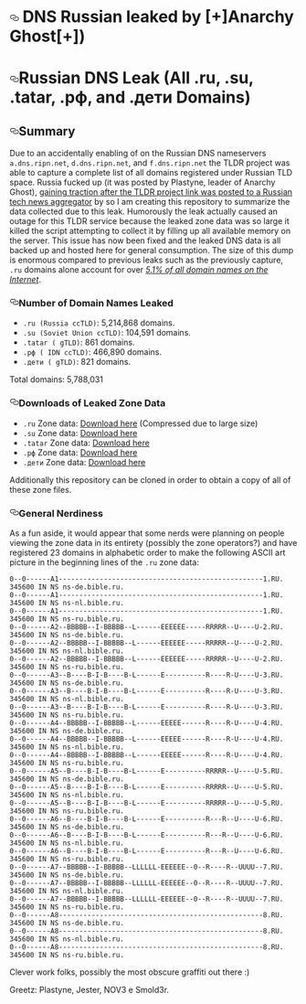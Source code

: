  <h1><a href="#russian-dns-leak-all-ru-su-tatar-рф-and-дети-domains" aria-hidden="true" class="anchor" id="user-content-russian-dns-leak-all-ru-su-tatar-рф-and-дети-domains"><svg aria-hidden="true" class="octicon octicon-link" height="16" version="1.1" viewBox="0 0 16 16" width="16"><path fill-rule="evenodd" d="M4 9h1v1H4c-1.5 0-3-1.69-3-3.5S2.55 3 4 3h4c1.45 0 3 1.69 3 3.5 0 1.41-.91 2.72-2 3.25V8.59c.58-.45 1-1.27 1-2.09C10 5.22 8.98 4 8 4H4c-.98 0-2 1.22-2 2.5S3 9 4 9zm9-3h-1v1h1c1 0 2 1.22 2 2.5S13.98 12 13 12H9c-.98 0-2-1.22-2-2.5 0-.83.42-1.64 1-2.09V6.25c-1.09.53-2 1.84-2 3.25C6 11.31 7.55 13 9 13h4c1.45 0 3-1.69 3-3.5S14.5 6 13 6z"></path></svg></a>
DNS Russian leaked by [+]Anarchy Ghost[+])</h1>      

<h1><a href="#russian-dns-leak-all-ru-su-tatar-рф-and-дети-domains" aria-hidden="true" class="anchor" id="user-content-russian-dns-leak-all-ru-su-tatar-рф-and-дети-domains"><svg aria-hidden="true" class="octicon octicon-link" height="16" version="1.1" viewBox="0 0 16 16" width="16"><path fill-rule="evenodd" d="M4 9h1v1H4c-1.5 0-3-1.69-3-3.5S2.55 3 4 3h4c1.45 0 3 1.69 3 3.5 0 1.41-.91 2.72-2 3.25V8.59c.58-.45 1-1.27 1-2.09C10 5.22 8.98 4 8 4H4c-.98 0-2 1.22-2 2.5S3 9 4 9zm9-3h-1v1h1c1 0 2 1.22 2 2.5S13.98 12 13 12H9c-.98 0-2-1.22-2-2.5 0-.83.42-1.64 1-2.09V6.25c-1.09.53-2 1.84-2 3.25C6 11.31 7.55 13 9 13h4c1.45 0 3-1.69 3-3.5S14.5 6 13 6z"></path></svg></a>Russian DNS Leak (All .ru, .su, .tatar, .рф, and .дети Domains)</h1>
<h2><a href="#summary" aria-hidden="true" class="anchor" id="user-content-summary"><svg aria-hidden="true" class="octicon octicon-link" height="16" version="1.1" viewBox="0 0 16 16" width="16"><path fill-rule="evenodd" d="M4 9h1v1H4c-1.5 0-3-1.69-3-3.5S2.55 3 4 3h4c1.45 0 3 1.69 3 3.5 0 1.41-.91 2.72-2 3.25V8.59c.58-.45 1-1.27 1-2.09C10 5.22 8.98 4 8 4H4c-.98 0-2 1.22-2 2.5S3 9 4 9zm9-3h-1v1h1c1 0 2 1.22 2 2.5S13.98 12 13 12H9c-.98 0-2-1.22-2-2.5 0-.83.42-1.64 1-2.09V6.25c-1.09.53-2 1.84-2 3.25C6 11.31 7.55 13 9 13h4c1.45 0 3-1.69 3-3.5S14.5 6 13 6z"></path></svg></a>Summary</h2>
<p>Due to an accidentally enabling of on the Russian DNS nameservers <code>a.dns.ripn.net</code>, <code>d.dns.ripn.net</code>, and <code>f.dns.ripn.net</code> the TLDR project</a> was able to capture a complete list of all domains registered under Russian TLD space. Russia fucked up (it was posted by Plastyne, leader of Anarchy Ghost), <a href="https://habrahabr.ru/post/331144/">gaining traction after the TLDR project link was  posted to a Russian tech news aggregator</a> by so I am creating this repository to summarize the data collected due to this leak. Humorously the leak actually caused an outage for this TLDR service because the leaked zone data was so large it killed the script attempting to collect it by filling up all available memory on the server</a>. This issue has now been fixed and the leaked DNS data is all backed up and hosted here for general consumption. The size of this dump is enormous compared to previous leaks such as the previously capture, <code>.ru</code> domains alone account for over <em><a href="https://w3techs.com/technologies/overview/top_level_domain/all">5.1% of all domain names on the Internet</a></em>.</p>
<h3><a href="#number-of-domain-names-leaked" aria-hidden="true" class="anchor" id="user-content-number-of-domain-names-leaked"><svg aria-hidden="true" class="octicon octicon-link" height="16" version="1.1" viewBox="0 0 16 16" width="16"><path fill-rule="evenodd" d="M4 9h1v1H4c-1.5 0-3-1.69-3-3.5S2.55 3 4 3h4c1.45 0 3 1.69 3 3.5 0 1.41-.91 2.72-2 3.25V8.59c.58-.45 1-1.27 1-2.09C10 5.22 8.98 4 8 4H4c-.98 0-2 1.22-2 2.5S3 9 4 9zm9-3h-1v1h1c1 0 2 1.22 2 2.5S13.98 12 13 12H9c-.98 0-2-1.22-2-2.5 0-.83.42-1.64 1-2.09V6.25c-1.09.53-2 1.84-2 3.25C6 11.31 7.55 13 9 13h4c1.45 0 3-1.69 3-3.5S14.5 6 13 6z"></path></svg></a>Number of Domain Names Leaked</h3>
<ul>
<li><code>.ru (Russia ccTLD)</code>: 5,214,868 domains.</li>
<li><code>.su (Soviet Union ccTLD)</code>: 104,591 domains.</li>
<li><code>.tatar ( gTLD)</code>: 861 domains.</li>
<li><code>.рф ( IDN ccTLD)</code>: 466,890 domains.</li>
<li><code>.дети ( gTLD)</code>: 821 domains.</li>
</ul>
<p>Total domains: 5,788,031</p>
<h3><a href="#downloads-of-leaked-zone-data" aria-hidden="true" class="anchor" id="user-content-downloads-of-leaked-zone-data"><svg aria-hidden="true" class="octicon octicon-link" height="16" version="1.1" viewBox="0 0 16 16" width="16"><path fill-rule="evenodd" d="M4 9h1v1H4c-1.5 0-3-1.69-3-3.5S2.55 3 4 3h4c1.45 0 3 1.69 3 3.5 0 1.41-.91 2.72-2 3.25V8.59c.58-.45 1-1.27 1-2.09C10 5.22 8.98 4 8 4H4c-.98 0-2 1.22-2 2.5S3 9 4 9zm9-3h-1v1h1c1 0 2 1.22 2 2.5S13.98 12 13 12H9c-.98 0-2-1.22-2-2.5 0-.83.42-1.64 1-2.09V6.25c-1.09.53-2 1.84-2 3.25C6 11.31 7.55 13 9 13h4c1.45 0 3-1.69 3-3.5S14.5 6 13 6z"></path></svg></a>Downloads of Leaked Zone Data</h3>
<ul>
<li><code>.ru</code> Zone data: <a href="https://github.com/mandatoryprogrammer/TLDR/blob/e04bef94efbf546760888b7608fee10e6639aede/archives/ru/a.dns.ripn.net.zone.gz?raw=true">Download here</a> (Compressed due to large size)</li>
<li><code>.su</code> Zone data: <a href="https://raw.githubusercontent.com/mandatoryprogrammer/TLDR/e04bef94efbf546760888b7608fee10e6639aede/archives/su/a.dns.ripn.net.zone">Download here</a></li>
<li><code>.tatar</code> Zone data: <a href="https://raw.githubusercontent.com/mandatoryprogrammer/TLDR/e04bef94efbf546760888b7608fee10e6639aede/archives/tatar/a.dns.ripn.net.zone">Download here</a></li>
<li><code>.рф</code> Zone data: <a href="https://github.com/mandatoryprogrammer/TLDR/blob/e04bef94efbf546760888b7608fee10e6639aede/archives/xn--p1ai/a.dns.ripn.net.zone.gz?raw=true">Download here</a></li>
<li><code>.дети</code> Zone data: <a href="https://raw.githubusercontent.com/mandatoryprogrammer/TLDR/e04bef94efbf546760888b7608fee10e6639aede/archives/xn--d1acj3b/a.dns.ripn.net.zone">Download here</a></li>
</ul>
<p>Additionally this repository can be cloned in order to obtain a copy of all of these zone files.</p>
<h3><a href="#general-nerdiness" aria-hidden="true" class="anchor" id="user-content-general-nerdiness"><svg aria-hidden="true" class="octicon octicon-link" height="16" version="1.1" viewBox="0 0 16 16" width="16"><path fill-rule="evenodd" d="M4 9h1v1H4c-1.5 0-3-1.69-3-3.5S2.55 3 4 3h4c1.45 0 3 1.69 3 3.5 0 1.41-.91 2.72-2 3.25V8.59c.58-.45 1-1.27 1-2.09C10 5.22 8.98 4 8 4H4c-.98 0-2 1.22-2 2.5S3 9 4 9zm9-3h-1v1h1c1 0 2 1.22 2 2.5S13.98 12 13 12H9c-.98 0-2-1.22-2-2.5 0-.83.42-1.64 1-2.09V6.25c-1.09.53-2 1.84-2 3.25C6 11.31 7.55 13 9 13h4c1.45 0 3-1.69 3-3.5S14.5 6 13 6z"></path></svg></a>General Nerdiness</h3>
<p>As a fun aside, it would appear that some nerds were planning on people viewing the zone data in its entirety (possibly the zone operators?) and have registered 23 domains in alphabetic order to make the following ASCII art picture in the beginning lines of the <code>.ru</code> zone data:</p>
<pre lang="bind"><code>0--0------A1--------------------------------------------------1.RU. 345600 IN NS ns-de.bible.ru.
0--0------A1--------------------------------------------------1.RU. 345600 IN NS ns-nl.bible.ru.
0--0------A1--------------------------------------------------1.RU. 345600 IN NS ns-ru.bible.ru.
0--0------A2--BBBBB--I-BBBBB--L------EEEEEE-----RRRRR--U----U-2.RU. 345600 IN NS ns-de.bible.ru.
0--0------A2--BBBBB--I-BBBBB--L------EEEEEE-----RRRRR--U----U-2.RU. 345600 IN NS ns-nl.bible.ru.
0--0------A2--BBBBB--I-BBBBB--L------EEEEEE-----RRRRR--U----U-2.RU. 345600 IN NS ns-ru.bible.ru.
0--0------A3--B----B-I-B----B-L------E----------R----R-U----U-3.RU. 345600 IN NS ns-de.bible.ru.
0--0------A3--B----B-I-B----B-L------E----------R----R-U----U-3.RU. 345600 IN NS ns-nl.bible.ru.
0--0------A3--B----B-I-B----B-L------E----------R----R-U----U-3.RU. 345600 IN NS ns-ru.bible.ru.
0--0------A4--BBBBB--I-BBBBB--L------EEEEE------R----R-U----U-4.RU. 345600 IN NS ns-de.bible.ru.
0--0------A4--BBBBB--I-BBBBB--L------EEEEE------R----R-U----U-4.RU. 345600 IN NS ns-nl.bible.ru.
0--0------A4--BBBBB--I-BBBBB--L------EEEEE------R----R-U----U-4.RU. 345600 IN NS ns-ru.bible.ru.
0--0------A5--B----B-I-B----B-L------E----------RRRRR--U----U-5.RU. 345600 IN NS ns-de.bible.ru.
0--0------A5--B----B-I-B----B-L------E----------RRRRR--U----U-5.RU. 345600 IN NS ns-nl.bible.ru.
0--0------A5--B----B-I-B----B-L------E----------RRRRR--U----U-5.RU. 345600 IN NS ns-ru.bible.ru.
0--0------A6--B----B-I-B----B-L------E----------R---R--U----U-6.RU. 345600 IN NS ns-de.bible.ru.
0--0------A6--B----B-I-B----B-L------E----------R---R--U----U-6.RU. 345600 IN NS ns-nl.bible.ru.
0--0------A6--B----B-I-B----B-L------E----------R---R--U----U-6.RU. 345600 IN NS ns-ru.bible.ru.
0--0------A7--BBBBB--I-BBBBB--LLLLLL-EEEEEE--0--R----R--UUUU--7.RU. 345600 IN NS ns-de.bible.ru.
0--0------A7--BBBBB--I-BBBBB--LLLLLL-EEEEEE--0--R----R--UUUU--7.RU. 345600 IN NS ns-nl.bible.ru.
0--0------A7--BBBBB--I-BBBBB--LLLLLL-EEEEEE--0--R----R--UUUU--7.RU. 345600 IN NS ns-ru.bible.ru.
0--0------A8--------------------------------------------------8.RU. 345600 IN NS ns-de.bible.ru.
0--0------A8--------------------------------------------------8.RU. 345600 IN NS ns-nl.bible.ru.
0--0------A8--------------------------------------------------8.RU. 345600 IN NS ns-ru.bible.ru.
</code></pre>
<p>Clever work folks, possibly the most obscure graffiti out there :)</p>
<p>Greetz: Plastyne, Jester, NOV3 e Smold3r.</p>
